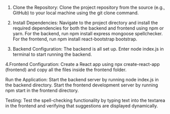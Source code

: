 1. Clone the Repository: Clone the project repository from the source (e.g., GitHub) to your local machine using the git clone command.

2. Install Dependencies: Navigate to the project directory and install the required dependencies for both the backend and frontend using npm or yarn. For the backend, run npm install express mongoose spellchecker. For the frontend, run npm install react-bootstrap bootstrap.

3. Backend Configuration:
The backend is all set up. Enter node index.js in terminal to start running the backend.

4.Frontend Configuration:
Create a React app using npx create-react-app <folder name> (frontend) and copy all the files inside the frontend folder.

Run the Application:
Start the backend server by running node index.js in the backend directory.
Start the frontend development server by running npm start in the frontend directory.

Testing:
Test the spell-checking functionality by typing text into the textarea in the frontend and verifying that suggestions are displayed dynamically.
